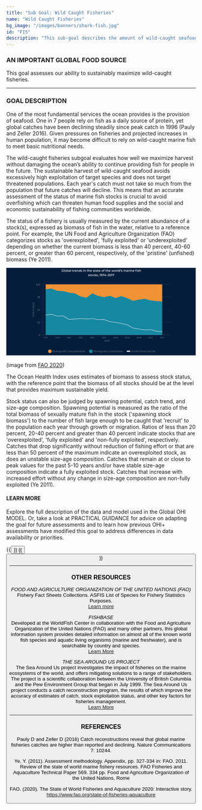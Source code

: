 ```yaml
---
title: "Sub Goal: Wild Caught Fisheries"
name: "Wild Caught Fisheries"
bg_image: "/images/banners/shark-fish.jpg"
id: "FIS"
description: "This sub-goal describes the amount of wild-caught seafood harvested and its sustainability for human consumption. "
---
```


### AN IMPORTANT GLOBAL FOOD SOURCE
This goal assesses our ability to sustainably maximize wild-caught fisheries.


----

### GOAL DESCRIPTION
One of the most fundamental services the ocean provides is the provision of seafood. One in 7 people rely on fish as a daily source of protein, yet global catches have been declining steadily since peak catch in 1996 (Pauly and Zeller 2016). Given pressures on fisheries and projected increases in human population, it may become difficult to rely on wild-caught marine fish to meet basic nutritional needs.  


The wild-caught fisheries subgoal evaluates how well we maximize harvest without damaging the ocean’s ability to continue providing fish for people in the future. The sustainable harvest of wild-caught seafood avoids excessively high exploitation of target species and does not target threatened populations. Each year's catch must not take so much from the population that future catches will decline. This means that an accurate assessment of the status of marine fish stocks is crucial to avoid overfishing which can threaten human food supplies and the social and economic sustainability of fishing communities worldwide. 

The status of a fishery is usually measured by the current abundance of a stock(s), expressed as biomass of fish in the water, relative to a reference point.  For example, the UN Food and Agriculture Organization (FAO) categorizes stocks as 'overexploited', 'fully exploited' or 'underexploited' depending on whether the current biomass is less than 40 percent, 40-60 percent, or greater than 60 percent, respectively, of the 'pristine' (unfished) biomass (Ye 2011). 

![Infographic](/images/FAO_fisheries_sustainability.jpg)

(image from [FAO 2020](https://www.fao.org/state-of-fisheries-aquaculture))

The Ocean Health Index uses estimates of biomass to assess stock status, with the reference point that the biomass of all stocks should be at the level that provides maximum sustainable yield. 

Stock status can also be judged by spawning potential, catch trend, and size-age composition. Spawning potential is measured as the ratio of the total biomass of sexually mature fish in the stock  ('spawning stock biomass') to the number of fish large enough to be caught that 'recruit' to the population each year through growth or migration. Ratios of less than 20 percent, 20-40 percent and greater than 40 percent indicate stocks that are 'overexploited', 'fully exploited' and 'non-fully exploited', respectively. Catches that drop significantly without reduction of fishing effort or that are less than 50 percent of the maximum indicate an overexploited stock, as does an unstable size-age composition. Catches that remain at or close to peak values for the past 5-10 years and/or have stable size-age composition indicate a fully exploited stock. Catches that  increase with increased effort without any change in size-age composition are non-fully exploited (Ye 2011). 


#### LEARN MORE
Explore the full description of the data and model used in the Global OHI MODEL. Or, take a look at PRACTICAL GUIDANCE for advice on adapting the goal for future assessments and to learn how previous OHI+ assessments have modified this goal to address differences in data availability or priorities.

{{<button text="OHI Model" link="https://ohi-science.org/ohi-methods/goals/goal-models-data.html#fisheries-subgoal-of-food-provision" icon="/images/misc/microscope-icon.svg" >}}
{{<button text="Practical Guidance" link="/guidance/wild-caught-fisheries" icon="/images/misc/directions-icon.svg" >}}

----

### OTHER RESOURCES
*FOOD AND AGRICULTURE ORGANIZATION OF THE UNITED NATIONS (FAO)*\
Fishery Fact Sheets Collections. ASFIS List of Species for Fishery Statistics Purposes.\
[Learn more](http://www.fao.org/fishery/collection/asfis/en)

*FISHBASE*\
Developed at the WorldFish Center in collaboration with the Food and Agriculture Organization of the United Nations (FAO) and many other partners, this global information system provides detailed information on almost all of the known world fish species and aquatic living organisms (marine and freshwater), and is searchable by country and species.\
[Learn More](https://www.fishbase.in/home.htm) 

*THE SEA AROUND US PROJECT* \
The Sea Around Us project investigates the impact of fisheries on the marine ecosystems of the world, and offers mitigating solutions to a range of stakeholders. The project is a scientific collaboration between the University of British Columbia and the Pew Environment Group that began in July 1999. The Sea Around Us  project conducts a catch reconstruction program, the results of which improve the accuracy of estimates of catch, stock exploitation status, and other key factors for fisheries management.   
[Learn More](http://www.seaaroundus.org/articles/)

----

### REFERENCES
Pauly D and Zeller D (2016) Catch reconstructions reveal that global marine fisheries catches are higher than reported and declining. Nature Communications 7: 10244.

Ye, Y. (2011). Assessment methodology. Appendix, pp. 327-334 in: FAO. 2011. Review of the state of world marine fishery resources. FAO Fisheries and Aquaculture Technical Paper 569. 334 pp. Food and Agriculture Organization of the United Nations, Rome   

FAO. (2020). The State of World Fisheries and Aquaculture 2020: Interactive story. https://www.fao.org/state-of-fisheries-aquaculture